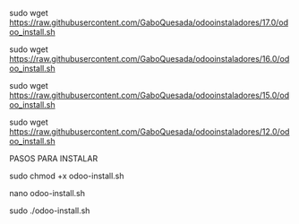 sudo wget https://raw.githubusercontent.com/GaboQuesada/odooinstaladores/17.0/odoo_install.sh

sudo wget https://raw.githubusercontent.com/GaboQuesada/odooinstaladores/16.0/odoo_install.sh

sudo wget https://raw.githubusercontent.com/GaboQuesada/odooinstaladores/15.0/odoo_install.sh

sudo wget https://raw.githubusercontent.com/GaboQuesada/odooinstaladores/12.0/odoo_install.sh




PASOS PARA INSTALAR

sudo chmod +x odoo-install.sh			

nano odoo-install.sh			

sudo ./odoo-install.sh

